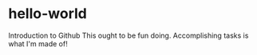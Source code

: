 # hello-world
Introduction to Github
This ought to be fun doing. Accomplishing tasks is what I'm made of!
